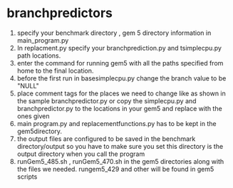 # branchpredictors
1. specify your benchmark directory , gem 5 directory information in main_program.py
2. In replacment.py specify your branchprediction.py and tsimplecpu.py path locations.
3. enter the command for running gem5 with all the paths specified from home to the final location.
4. before the first run in basesimplecpu.py change the branch value to be "NULL"
5. place comment tags for the places we need to change like as shown in the sample branchpredictor.py or copy the simplecpu.py and branchpredictor.py  to the locations in your gem5 and replace with the ones given
6. main program.py and replacementfunctions.py has to be kept in the gem5directory.
7. the output files are configured to be saved in the benchmark directory/output  so you have to make sure you set this directory  is the output directory when you call the program
8. runGem5_485.sh , runGem5_470.sh in the gem5 directories along with the files we needed. rungem5_429 and other will  be found in gem5 scripts
